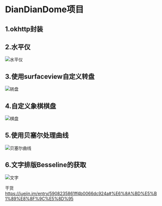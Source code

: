 DianDianDome项目
===========================
1.okhttp封装
-----------
2.水平仪
-------
![水平仪](https://github.com/suhuMM/DianDianDome/raw/master/image/shuiping.png)

3.使用surfaceview自定义转盘
-------------------------
![转盘](https://github.com/suhuMM/DianDianDome/raw/master/image/zhuanpan.png)

4.自定义象棋棋盘
---------------
![棋盘](https://github.com/suhuMM/DianDianDome/raw/master/image/chess.png)

5.使用贝塞尔处理曲线
------------------
![贝塞尔曲线](https://github.com/suhuMM/DianDianDome/raw/master/image/line.png)

6.文字排版Besseline的获取
-----------------------
![文字](https://github.com/suhuMM/DianDianDome/raw/master/image/text.png)

干货
https://juejin.im/entry/5908235861ff4b0066dc924a#%E6%8A%BD%E5%B1%89%E8%8F%9C%E5%8D%95

